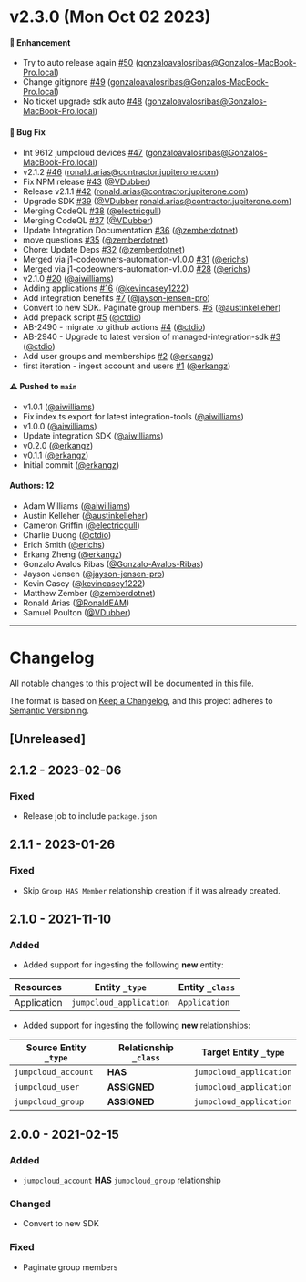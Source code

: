 # v2.3.0 (Mon Oct 02 2023)

#### 🚀 Enhancement

- Try to auto release again [#50](https://github.com/JupiterOne/graph-jumpcloud/pull/50) (gonzaloavalosribas@Gonzalos-MacBook-Pro.local)
- Change gitignore [#49](https://github.com/JupiterOne/graph-jumpcloud/pull/49) (gonzaloavalosribas@Gonzalos-MacBook-Pro.local)
- No ticket upgrade sdk auto [#48](https://github.com/JupiterOne/graph-jumpcloud/pull/48) (gonzaloavalosribas@Gonzalos-MacBook-Pro.local)

#### 🐛 Bug Fix

- Int 9612 jumpcloud devices [#47](https://github.com/JupiterOne/graph-jumpcloud/pull/47) (gonzaloavalosribas@Gonzalos-MacBook-Pro.local)
- v2.1.2 [#46](https://github.com/JupiterOne/graph-jumpcloud/pull/46) (ronald.arias@contractor.jupiterone.com)
- Fix NPM release [#43](https://github.com/JupiterOne/graph-jumpcloud/pull/43) ([@VDubber](https://github.com/VDubber))
- Release v2.1.1 [#42](https://github.com/JupiterOne/graph-jumpcloud/pull/42) (ronald.arias@contractor.jupiterone.com)
- Upgrade SDK [#39](https://github.com/JupiterOne/graph-jumpcloud/pull/39) ([@VDubber](https://github.com/VDubber) ronald.arias@contractor.jupiterone.com)
- Merging CodeQL [#38](https://github.com/JupiterOne/graph-jumpcloud/pull/38) ([@electricgull](https://github.com/electricgull))
- Merging CodeQL [#37](https://github.com/JupiterOne/graph-jumpcloud/pull/37) ([@VDubber](https://github.com/VDubber))
- Update Integration Documentation [#36](https://github.com/JupiterOne/graph-jumpcloud/pull/36) ([@zemberdotnet](https://github.com/zemberdotnet))
- move questions [#35](https://github.com/JupiterOne/graph-jumpcloud/pull/35) ([@zemberdotnet](https://github.com/zemberdotnet))
- Chore: Update Deps [#32](https://github.com/JupiterOne/graph-jumpcloud/pull/32) ([@zemberdotnet](https://github.com/zemberdotnet))
- Merged via j1-codeowners-automation-v1.0.0 [#31](https://github.com/JupiterOne/graph-jumpcloud/pull/31) ([@erichs](https://github.com/erichs))
- Merged via j1-codeowners-automation-v1.0.0 [#28](https://github.com/JupiterOne/graph-jumpcloud/pull/28) ([@erichs](https://github.com/erichs))
- v2.1.0 [#20](https://github.com/JupiterOne/graph-jumpcloud/pull/20) ([@aiwilliams](https://github.com/aiwilliams))
- Adding applications [#16](https://github.com/JupiterOne/graph-jumpcloud/pull/16) ([@kevincasey1222](https://github.com/kevincasey1222))
- Add integration benefits [#7](https://github.com/JupiterOne/graph-jumpcloud/pull/7) ([@jayson-jensen-pro](https://github.com/jayson-jensen-pro))
- Convert to new SDK. Paginate group members. [#6](https://github.com/JupiterOne/graph-jumpcloud/pull/6) ([@austinkelleher](https://github.com/austinkelleher))
- Add prepack script [#5](https://github.com/JupiterOne/graph-jumpcloud/pull/5) ([@ctdio](https://github.com/ctdio))
- AB-2490 - migrate to github actions [#4](https://github.com/JupiterOne/graph-jumpcloud/pull/4) ([@ctdio](https://github.com/ctdio))
- AB-2940 - Upgrade to latest version of managed-integration-sdk [#3](https://github.com/JupiterOne/graph-jumpcloud/pull/3) ([@ctdio](https://github.com/ctdio))
- Add user groups and memberships [#2](https://github.com/JupiterOne/graph-jumpcloud/pull/2) ([@erkangz](https://github.com/erkangz))
- first iteration - ingest account and users [#1](https://github.com/JupiterOne/graph-jumpcloud/pull/1) ([@erkangz](https://github.com/erkangz))

#### ⚠️ Pushed to `main`

- v1.0.1 ([@aiwilliams](https://github.com/aiwilliams))
- Fix index.ts export for latest integration-tools ([@aiwilliams](https://github.com/aiwilliams))
- v1.0.0 ([@aiwilliams](https://github.com/aiwilliams))
- Update integration SDK ([@aiwilliams](https://github.com/aiwilliams))
- v0.2.0 ([@erkangz](https://github.com/erkangz))
- v0.1.1 ([@erkangz](https://github.com/erkangz))
- Initial commit ([@erkangz](https://github.com/erkangz))

#### Authors: 12

- Adam Williams ([@aiwilliams](https://github.com/aiwilliams))
- Austin Kelleher ([@austinkelleher](https://github.com/austinkelleher))
- Cameron Griffin ([@electricgull](https://github.com/electricgull))
- Charlie Duong ([@ctdio](https://github.com/ctdio))
- Erich Smith ([@erichs](https://github.com/erichs))
- Erkang Zheng ([@erkangz](https://github.com/erkangz))
- Gonzalo Avalos Ribas ([@Gonzalo-Avalos-Ribas](https://github.com/Gonzalo-Avalos-Ribas))
- Jayson Jensen ([@jayson-jensen-pro](https://github.com/jayson-jensen-pro))
- Kevin Casey ([@kevincasey1222](https://github.com/kevincasey1222))
- Matthew Zember ([@zemberdotnet](https://github.com/zemberdotnet))
- Ronald Arias ([@RonaldEAM](https://github.com/RonaldEAM))
- Samuel Poulton ([@VDubber](https://github.com/VDubber))

---

# Changelog

All notable changes to this project will be documented in this file.

The format is based on [Keep a Changelog](https://keepachangelog.com/en/1.0.0/),
and this project adheres to
[Semantic Versioning](https://semver.org/spec/v2.0.0.html).

## [Unreleased]

## 2.1.2 - 2023-02-06

### Fixed

- Release job to include `package.json`

## 2.1.1 - 2023-01-26

### Fixed

- Skip `Group HAS Member` relationship creation if it was already created.

## 2.1.0 - 2021-11-10

### Added

- Added support for ingesting the following **new** entity:

| Resources   | Entity `_type`          | Entity `_class` |
| ----------- | ----------------------- | --------------- |
| Application | `jumpcloud_application` | `Application`   |

- Added support for ingesting the following **new** relationships:

| Source Entity `_type` | Relationship `_class` | Target Entity `_type`   |
| --------------------- | --------------------- | ----------------------- |
| `jumpcloud_account`   | **HAS**               | `jumpcloud_application` |
| `jumpcloud_user`      | **ASSIGNED**          | `jumpcloud_application` |
| `jumpcloud_group`     | **ASSIGNED**          | `jumpcloud_application` |

## 2.0.0 - 2021-02-15

### Added

- `jumpcloud_account` **HAS** `jumpcloud_group` relationship

### Changed

- Convert to new SDK

### Fixed

- Paginate group members

